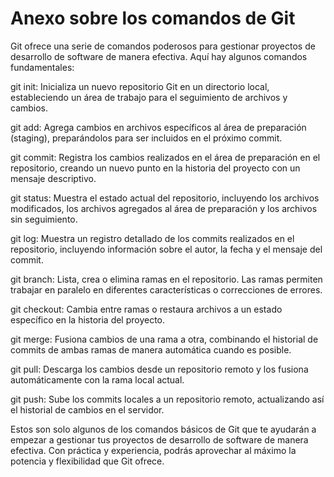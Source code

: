 # Anexo sobre los comandos de Git

Git ofrece una serie de comandos poderosos para gestionar proyectos de desarrollo de software de manera efectiva. Aquí hay algunos comandos fundamentales:

git init: Inicializa un nuevo repositorio Git en un directorio local, estableciendo un área de trabajo para el seguimiento de archivos y cambios.

git add: Agrega cambios en archivos específicos al área de preparación (staging), preparándolos para ser incluidos en el próximo commit.

git commit: Registra los cambios realizados en el área de preparación en el repositorio, creando un nuevo punto en la historia del proyecto con un mensaje descriptivo.

git status: Muestra el estado actual del repositorio, incluyendo los archivos modificados, los archivos agregados al área de preparación y los archivos sin seguimiento.

git log: Muestra un registro detallado de los commits realizados en el repositorio, incluyendo información sobre el autor, la fecha y el mensaje del commit.

git branch: Lista, crea o elimina ramas en el repositorio. Las ramas permiten trabajar en paralelo en diferentes características o correcciones de errores.

git checkout: Cambia entre ramas o restaura archivos a un estado específico en la historia del proyecto.

git merge: Fusiona cambios de una rama a otra, combinando el historial de commits de ambas ramas de manera automática cuando es posible.

git pull: Descarga los cambios desde un repositorio remoto y los fusiona automáticamente con la rama local actual.

git push: Sube los commits locales a un repositorio remoto, actualizando así el historial de cambios en el servidor.

Estos son solo algunos de los comandos básicos de Git que te ayudarán a empezar a gestionar tus proyectos de desarrollo de software de manera efectiva. Con práctica y experiencia, podrás aprovechar al máximo la potencia y flexibilidad que Git ofrece.